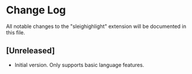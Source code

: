 # Change Log

All notable changes to the "sleighighlight" extension will be documented in this file.


## [Unreleased]

- Initial version. Only supports basic language features. 